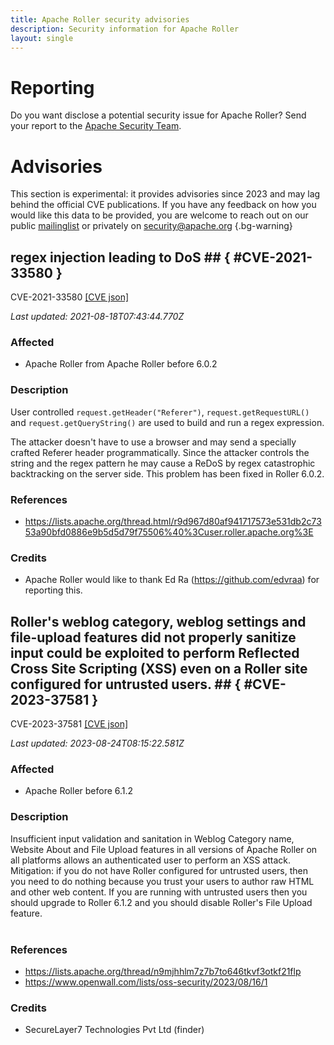 ```yaml
---
title: Apache Roller security advisories
description: Security information for Apache Roller
layout: single
---
```


# Reporting

Do you want disclose a potential security issue for Apache Roller? Send your report to the [Apache Security Team](mailto:security@apache.org).

# Advisories

This section is experimental: it provides advisories since 2023 and may lag behind the official CVE publications. If you have any feedback on how you would like this data to be provided, you are welcome to reach out on our public [mailinglist](/mailinglist) or privately on [security@apache.org](mailto:security@apache.org)
{.bg-warning}

## regex injection leading to DoS ## { #CVE-2021-33580 }

CVE-2021-33580 [\[CVE json\]](./CVE-2021-33580.cve.json)

_Last updated: 2021-08-18T07:43:44.770Z_

### Affected

* Apache Roller from Apache Roller before 6.0.2


### Description

User controlled `request.getHeader("Referer")`, `request.getRequestURL()` and `request.getQueryString()` are used to build and run a regex expression.

The attacker doesn't have to use a browser and may send a specially crafted Referer header programmatically. Since the attacker controls the string and the regex pattern he may cause a ReDoS by regex catastrophic backtracking on the server side.  This problem has been fixed in Roller 6.0.2.





### References
* https://lists.apache.org/thread.html/r9d967d80af941717573e531db2c7353a90bfd0886e9b5d5d79f75506%40%3Cuser.roller.apache.org%3E


### Credits
* Apache Roller would like to thank Ed Ra (https://github.com/edvraa) for reporting this.


## Roller's weblog category, weblog settings and file-upload features did not properly sanitize input could be exploited to perform Reflected Cross Site Scripting (XSS) even on a Roller site configured for untrusted users. ## { #CVE-2023-37581 }

CVE-2023-37581 [\[CVE json\]](./CVE-2023-37581.cve.json)

_Last updated: 2023-08-24T08:15:22.581Z_

### Affected

* Apache Roller before 6.1.2


### Description

<span style="background-color: rgb(255, 255, 255);">Insufficient input validation and sanitation in Weblog Category name, Website About and File Upload features in all versions of Apache Roller on all platforms allows an authenticated user to perform an XSS attack. </span><span style="background-color: var(--wht);">Mitigation: if you do not have Roller configured for untrusted users, then you need to do nothing because you trust your users to author raw HTML and other web content. If you are running with untrusted users then you should upgrade to Roller 6.1.2 and you should disable Roller's File Upload feature. </span><br><br><p></p>

### References
* https://lists.apache.org/thread/n9mjhhlm7z7b7to646tkvf3otkf21flp
* https://www.openwall.com/lists/oss-security/2023/08/16/1


### Credits
* SecureLayer7 Technologies Pvt Ltd (finder)
